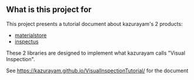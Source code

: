 ## What is this project for

This project presents a tutorial document about kazurayam's 2 products:

- [materialstore](https://github.com/kazurayam/materialstore)
- [inspectus](https://github.com/kazurayam/inspectus)

These 2 libraries are designed to implement what kazurayam calls "Visual Inspection".

See https://kazurayam.github.io/VisualInspectionTutorial/ for the document
